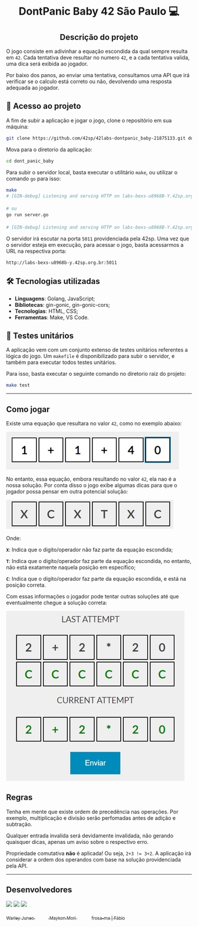<h1 align="center">DontPanic Baby 42 São Paulo 💻</h1>

<h2 align="center">Descrição do projeto</h2>

O jogo consiste em adivinhar a equação escondida da qual sempre resulta em `42`. Cada tentativa deve resultar no numero `42`, e a cada tentativa valida, uma dica será exibida ao jogador.

Por baixo dos panos, ao enviar uma tentativa, consultamos uma API que irá verificar se o calculo está correto ou não, devolvendo uma resposta adequada ao jogador.


## 📁 Acesso ao projeto
A fim de subir a aplicação e jogar o jogo, clone o repositório em sua máquina:
```bash
git clone https://github.com/42sp/42labs-dontpanic_baby-21875133.git dont_panic_baby
```
Mova para o diretorio da aplicação:
```bash
cd dont_panic_baby
```

Para subir o servidor local, basta executar o utilitário `make`, ou utilizar o comando `go` para isso:
```bash
make
# [GIN-debug] Listening and serving HTTP on labs-bexs-u8968B-Y.42sp.org.br:5011

# ou
go run server.go

# [GIN-debug] Listening and serving HTTP on labs-bexs-u8968B-Y.42sp.org.br:5011
```
O servidor irá escutar na porta `5011` providenciada pela 42sp.
Uma vez que o servidor esteja em execução, para acessar o jogo, basta acessarmos a URL na respectiva porta:
```
http://labs-bexs-u8968b-y.42sp.org.br:5011
```


## 🛠️ Tecnologias utilizadas
- **Linguagens**: Golang, JavaScript;
- **Bibliotecas**: gin-gonic, gin-gonic-cors;
- **Tecnologias**: HTML, CSS;
- **Ferramentas**: Make, VS Code.


## 🧪 Testes unitários
A aplicação vem com um conjunto extenso de testes unitários referentes a lógica do jogo. Um `makefile` é disponibilizado para subir o servidor, e também para executar todos testes unitários.

Para isso, basta executar o seguinte comando no diretorio raiz do projeto:

```bash
make test
```

---
## Como jogar
Existe uma equação que resultara no valor `42`, como no exemplo abaixo:

![](imgs/exemple0.png)

No entanto, essa equação, embora resultando no valor `42`, ela nao é a nossa solução. Por conta disso o jogo exibe algumas dicas para que o jogador possa pensar em outra potencial solução:

![](imgs/exemple1.png)

Onde:

__`X`__: Indica que o digito/operador não faz parte da equação escondida;

__`T`__: Indica que o digito/operador faz parte da equação escondida, no entanto, não está exatamente naquela posição em específico;

__`C`__: Indica que o digito/operador faz parte da equação escondida, e está na posição correta.


Com essas informações o jogador pode tentar outras soluções até que eventualmente chegue a solução correta:

![](imgs/exemple2.png)


## Regras
Tenha em mente que existe ordem de precedência nas operações. Por exemplo, multiplicação e divisão serão perfomadas antes de adição e subtração.

Qualquer entrada invalida será devidamente invalidada, não gerando quaisquer dicas, apenas um aviso sobre o respectivo erro.

Propriedade comutativa __não__ é aplicada! Ou seja, `2+3 != 3+2`. A aplicação irá considerar a ordem dos operandos com base na solução providenciada pela API.


---

## Desenvolvedores

<div align="left">
<a href="https://github.com/Warley-Juneo"  target="_blank"><img src="https://user-images.githubusercontent.com/84791310/182667505-cb3430ab-f381-4f7e-8d6f-1faf5ff5f3c8.png" width=115></a>
<a href="https://github.com/maykonmori"  target="_blank"><img src="https://avatars.githubusercontent.com/u/76956361?v=4" width=115></a>
<a href="https://github.com/ichmi"  target="_blank"><img src="https://avatars.githubusercontent.com/u/56981089?v=4" width=115 ></a>

[<sub> Warley Juneo </sub>](https://github.com/Warley-Juneo)&nbsp;&nbsp;&nbsp;&nbsp;&nbsp;&nbsp;&nbsp;&nbsp;&nbsp;[<sub> Maykon Mori </sub>](https://github.com/maykonmori)&nbsp;&nbsp;&nbsp;&nbsp;&nbsp;&nbsp;&nbsp;&nbsp;&nbsp;&nbsp;[<sub>frosa-ma | Fábio</sub>](https://github.com/ichmi)

</div>





